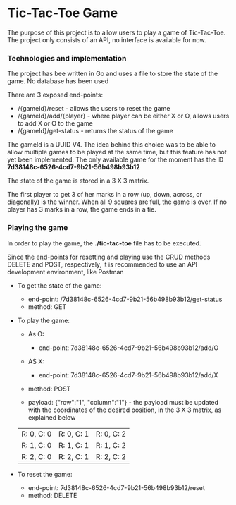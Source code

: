 # Tic-Tac-Toe Game

The purpose of this project is to allow users to play a game of Tic-Tac-Toe.
The project only consists of an API, no interface is available for now.

### Technologies and implementation

The project has bee written in Go and uses a file to store the state of the game.
No database has been used

There are 3 exposed end-points:
- /{gameId}/reset - allows the users to reset the game
- /{gameId}/add/{player} - where player can be either X or O, allows users to add X or O to the game
- /{gameId}/get-status - returns the status of the game

The gameId is a UUID V4. The idea behind this choice was to be able to allow multiple games to be played at the same time, but this feature has not yet been implemented. The only available game for the moment has the ID **7d38148c-6526-4cd7-9b21-56b498b93b12**

The state of the game is stored in a 3 X 3 matrix.

The first player to get 3 of her marks in a row (up, down, across, or diagonally) is the winner.
When all 9 squares are full, the game is over. If no player has 3 marks in a row, the game ends in a tie.

### Playing the game

In order to play the game, the **./tic-tac-toe** file has to be executed.

Since the end-points for resetting and playing use the CRUD methods DELETE and POST, respectively, it is recommended to use an API development environment, like Postman

* To get the state of the game:
  - end-point: /7d38148c-6526-4cd7-9b21-56b498b93b12/get-status
  - method: GET

* To play the game:
    - As O:
        - end-point: 7d38148c-6526-4cd7-9b21-56b498b93b12/add/O
    - AS X:
        - end-point: 7d38148c-6526-4cd7-9b21-56b498b93b12/add/X

    - method: POST
    - payload: {"row":"1", "column":"1"} - the payload must be updated with the coordinates of the desired position, in the 3 X 3 matrix, as explained below

    | |  |  |
    | --- | --- | --- |
    | R: 0, C: 0 | R: 0, C: 1 | R: 0, C: 2 |
    | R: 1, C: 0 | R: 1, C: 1 | R: 1, C: 2 |
    | R: 2, C: 0 | R: 2, C: 1 | R: 2, C: 2 |

    

* To reset the game:
    - end-point: 7d38148c-6526-4cd7-9b21-56b498b93b12/reset
    - method: DELETE
